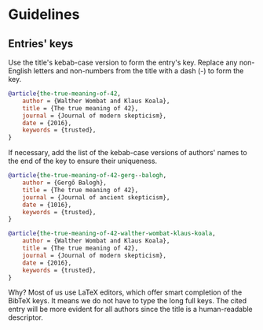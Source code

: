 # Guidelines

## Entries' keys

Use the title's kebab-case version to form the entry's key. Replace any non-English letters and non-numbers from the title with a dash (-) to form the key.

```bibtex
@article{the-true-meaning-of-42,
	author = {Walther Wombat and Klaus Koala},
	title = {The true meaning of 42},
	journal = {Journal of modern skepticism},
	date = {2016},
	keywords = {trusted},
}
```

If necessary, add the list of the kebab-case versions of authors' names to the end of the key to ensure their uniqueness.

```bibtex
@article{the-true-meaning-of-42-gerg--balogh,
	author = {Gergő Balogh},
	title = {The true meaning of 42},
	journal = {Journal of ancient skepticism},
	date = {1016},
	keywords = {trusted},
}

@article{the-true-meaning-of-42-walther-wombat-klaus-koala,
	author = {Walther Wombat and Klaus Koala},
	title = {The true meaning of 42},
	journal = {Journal of modern skepticism},
	date = {2016},
	keywords = {trusted},
}
```

Why? Most of us use LaTeX editors, which offer smart completion of the BibTeX keys. It means we do not have to type the long full keys. The cited entry will be more evident for all authors since the title is a human-readable descriptor.
